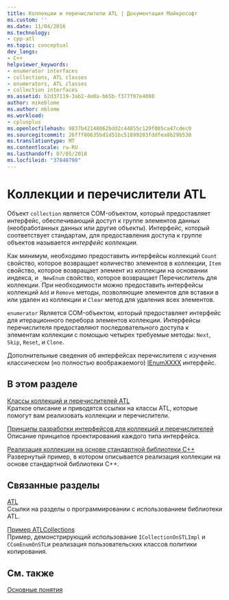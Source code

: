 ```yaml
---
title: Коллекции и перечислители ATL | Документация Майкрософт
ms.custom: ''
ms.date: 11/04/2016
ms.technology:
- cpp-atl
ms.topic: conceptual
dev_langs:
- C++
helpviewer_keywords:
- enumerator interfaces
- collections, ATL classes
- enumerators, ATL classes
- collection interfaces
ms.assetid: b2d37119-3ab2-4e0a-b65b-f377f07e4098
author: mikeblome
ms.author: mblome
ms.workload:
- cplusplus
ms.openlocfilehash: 9837b42148062bdd2c44855c129f085ca47cdec0
ms.sourcegitcommit: 26fff80635bd1d51bc51899203fddfea8b29b530
ms.translationtype: MT
ms.contentlocale: ru-RU
ms.lasthandoff: 07/05/2018
ms.locfileid: "37848798"
---
```

# <a name="atl-collections-and-enumerators"></a>Коллекции и перечислители ATL
Объект `collection` является COM-объектом, который предоставляет интерфейс, обеспечивающий доступ к группе элементов данных (необработанных данных или другие объекты). Интерфейс, который соответствует стандартам, для предоставления доступа к группе объектов называется *интерфейс коллекции*.  
  
 Как минимум, необходимо предоставить интерфейсы коллекций `Count` свойство, которое возвращает количество элементов в коллекции, `Item` свойство, которое возвращает элемент из коллекции на основании индекса, и `_NewEnum` свойство, которое возвращает Перечислитель для коллекции. При необходимости можно предоставить интерфейсы коллекций `Add` и `Remove` методы, позволяющие элементов для вставки в или удален из коллекции и `Clear` метод для удаления всех элементов.  
  
 `enumerator` Является COM-объектом, который предоставляет интерфейс для итерационного перебора элементов коллекции. Интерфейсы перечислителя предоставляют последовательного доступа к элементам коллекции с помощью четырех требуемые методы: `Next`, `Skip`, `Reset`, и `Clone`.  
  
 Дополнительные сведения об интерфейсах перечислителя с изучения классическом (но полностью воображаемого) [IEnumXXXX](https://msdn.microsoft.com/library/ms680089.aspx) интерфейс.  
  
## <a name="in-this-section"></a>В этом разделе  
 [Классы коллекций и перечислителей ATL](../atl/atl-collection-and-enumerator-classes.md)  
 Краткое описание и приводятся ссылки на классы ATL, которые помогут вам реализовать коллекции и перечислители.  
  
 [Принципы разработки интерфейсов для коллекций и перечислителей](../atl/design-principles-for-collection-and-enumerator-interfaces.md)  
 Описание принципов проектирования каждого типа интерфейса.  
  
 [Реализация коллекции на основе стандартной библиотеки C++](../atl/implementing-an-stl-based-collection.md)  
 Развернутый пример, в котором описывается реализация коллекции на основе стандартной библиотеки C++.  
  
## <a name="related-sections"></a>Связанные разделы  
 [ATL](../atl/active-template-library-atl-concepts.md)  
 Ссылки на разделы о программировании с использованием библиотеки ATL.  
  
 [Пример ATLCollections](../visual-cpp-samples.md)  
 Пример, демонстрирующий использование `ICollectionOnSTLImpl` и `CComEnumOnSTL`и реализация пользовательских классов политики копирования.  
  
## <a name="see-also"></a>См. также  
 [Основные понятия](../atl/active-template-library-atl-concepts.md)

